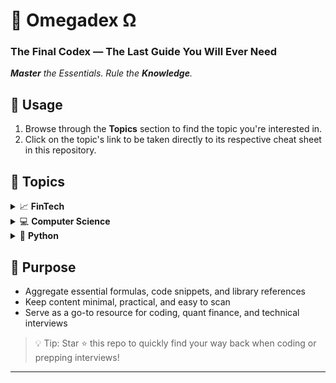 # 📔 Omegadex Ω 
### The Final Codex — The Last Guide You Will Ever Need
***Master** the Essentials. Rule the **Knowledge**.*  

## 🚀 Usage  
1. Browse through the **Topics** section to find the topic you're interested in.  
2. Click on the topic's link to be taken directly to its respective cheat sheet in this repository.


## 📌 Topics

<details>
<summary>📈 <strong>FinTech</strong></summary>

<details>
<summary>📃 <strong>Theory</strong></summary>    

- **Vectorized VS Event Driven BackTesting**: Compares vectorized and event-driven backtesting approaches, highlighting their differences in speed, realism, complexity, and use cases for trading strategy evaluation         
→ [vectorized_vs_eventdriven_backtesting.md](FinTech/Theory/Vectorized_vs_EventDriven_BackTesting/vectorized_vs_eventdriven_backtesting.md)  

  --- 

</details> <!-- Close Theory -->

<details>
<summary>💹 <strong>Algorithmic Trading Strategies</strong></summary>    

- **Buy and Hold Strategy**: Demonstrates how to implement and visualize a buy and hold investment strategy by calculating and plotting cumulative portfolio returns from historical stock data       
→ [buy_and_hold_strategy.ipynb](FinTech/Aglorithmic_Trading_Strategies/Buy_and_Hold_Strategy/buy_and_hold_strategy.ipynb)  

  --- 

</details> <!-- Close Algorithmic Trading Strategies -->


<details>
<summary>👓 <strong>Data Visualization</strong></summary>    

- **Data_Visualization**: Time series visualization using Matplotlib, covering line plots, custom styling, multi-series charts, scatter plots, and histograms with full annotations      
→ [data_visualization.py](FinTech/Data_Visualization/data_visualization.py)  
    - Python notebook format for interactive data visualization  
    → [data_visualization.ipynb](FinTech/Data_Visualization/data_visualization.ipynb)  
- **3D Visualization**: Visualize implied volatility surfaces with 3D plotting in Python to explore the power of multi-dimensional financial data representation  
→ [3d_visualization.ipynb](FinTech/Data_Visualization/3D_Visualization/3d_visualization.ipynb)
- **Plotting Candlesticks**: Download, process, and visualize S&P 500 (SPY) historical price data as an interactive candlestick chart using Bokeh in Python    
→ [plotting_candlesticks.ipynb](FinTech/Data_Visualization/Plotting_Candlesticks/plotting_candlesticks.ipynb)
- **Bollinger Bands**: Calculate and plot Bollinger Bands for historical price data using Python and matplotlib.    
→ [bollinger_bands.ipynb](FinTech/Data_Visualization/Bollinger_Bands/bollinger_bands.ipynb)
 
  --- 

</details> <!-- Close Data Visualization -->



- **Time Value of Money (TVM)**  
Core formulas for calculating PV, FV, annuities, and interest in LATEX-style math notation format   
→ [time_value_money.md](FinTech/TVM/time_value_money.md)

  - Core formulas for calculating PV, FV, annuities, and interest in python coding format   
  → [time_value_money.py](FinTech/TVM/time_value_money.py)

- **Times Series Data**  
Key concepts and structures in time series data, including OHLCV, LTP, data granularities, and distinctions between time-related data types like cross-sectional, longitudinal, and panel data    
→ [time_series_data.md](FinTech/Time_Series_Data/time_series_data.md)

- **Libraries and SDKs for FinTech/Quant**  
  Overview of essential Python libraries, SDKs, and APIs for financial analysis, trading, and ML  
  → [libs_and_sdks.md](FinTech/libs_and_sdks/libs_and_sdks.md)

- **Quant Project Setup**  
 Provides a general template fo a clean, reproducible quant project  
→ [quant_project_setup.md](FinTech/Quant_Project_Setup/quant_project_setup.md)



</details> <!-- Close FinTech -->

<details>
<summary>💻 <strong>Computer Science</strong></summary>

<details>
<summary>🤖 <strong>Machine Learning</strong></summary>

- **Linear Regression**  
    Explains and demonstrates linear regression using scikit-learn, covering data preparation, model training, evaluation, and visualization of results      
    → [linear_regression.ipynb](Computer_Science/Machine_Learning/Linear_Regression/linear_regression.ipynb)

- **Logistic Regression**  
  Demonstrates logistic regression using scikit-learn, including data preparation, model training, prediction, and visualization on the Iris dataset    
  → [logistic_regression.ipynb](Computer_Science/Machine_Learning/Logistic_Regression/logistic_regression.ipynb)
  
- **KNN Classification**  
  Demonstrates K-Nearest Neighbors (KNN) classification using scikit-learn, including model training, prediction, and visualization of decision boundaries on the Iris dataset        
  → [knn_classification.ipynb](Computer_Science/Machine_Learning/KNN_Classification/knn_classification.ipynb)

- **Support Vector Machine**  
  Support Vector Machine (SVM) classification using scikit-learn, including model training, hyperplane creation, and visualization of decision boundaries          
  → [support_vector_machine.ipynb](Computer_Science/Machine_Learning/Support_Vector_Machine/support_vector_machine.ipynb)

- **Random Forrest**  
  Random Forest algorithm for classification using scikit-learn, including feature engineering, model training, and accuracy evaluation on stock price data           
  → [random_forest.ipynb](Computer_Science/Machine_Learning//Random_Forest/random_forest.ipynb)



</details> <!--Close Machine Learning -->

- **Logarithmic Math**  
    A clear, math-focused cheat sheet explaining how to compute and interpret logarithms (base 2 and 10) by hand, with emphasis on their role in data allocation and algorithmic complexity  
    → [logarithmic_math.md](Computer_Science/logarithmic_math/logarithmic_math.md)



</details> <!-- Close Computer Science -->

<details>
<summary>🐍 <strong>Python</strong></summary>

<details>
<summary> &nbsp;&nbsp;&nbsp;&nbsp;🔢 <strong>Numpy</strong></summary>

- **Numpy**  
Introduces NumPy, demonstrating array creation, dimensionality, and shape manipulation for efficient numerical computing in Python           
→ [numpy.ipynb](Python/Numpy/numpy.ipynb)
  - **Indexing and Slicing Arrays**  
  Demonstrates how to index, slice, and initialize NumPy arrays, including creating arrays of ones, zeros, and identity matrices             
  → [indexing_and_slicing_arrays.ipynb](Python/Numpy/Indexing_and_Slicing_Arrays/indexing_and_slicing_arrays.ipynb)
  - **Vectorization and Broadcasting Arrays**  
  NumPy's vectorization and broadcasting features for efficient array operations, including arithmetic, comparison, and logical operations across arrays of different shapes               
  → [vectorization_and_broadcasting_arrays.ipynb](Python/Numpy/Vectorization_and_Broadcasting_Arrays/vectorization_and_broadcasting_arrays.ipynb)

</details> <!-- Close Numpy -->

<details>
<summary> &nbsp;&nbsp;&nbsp;&nbsp;🐼 <strong>Pandas</strong></summary>

- **Series**  
Introduces the pandas Series data structure, demonstrates its creation, manipulation, handling of missing data, and the use of methods like apply() for element-wise operations             
→ [series.ipynb](Python/Pandas/Series/series.ipynb)

<details><summary>&nbsp;&nbsp;&nbsp;&nbsp; 🪟<strong> DataFrames </strong></summary>

- **DataFrames**: Demonstrates how to create, manipulate, and analyze pandas DataFrames, including indexing, column operations, loading data, and sorting               
→ [dataframes.ipynb](Python/Pandas/DataFrames/dataframes.ipynb)
- **Descriptive Statistical Functions**: Demonstrates how to create, manipulate, and analyze pandas DataFrames, including indexing, column operations, loading data, and sorting               
→ [descriptive_statistical_functions.ipynb](Python/Pandas/DataFrames/Descriptive_Statistical_Functions/descriptive_statistical_functions.ipynb)
- **Indexing and Missing Values**: Demonstrates how to index, select, and manipulate pandas DataFrames, including handling missing values, replacing data, and reindexing                
→ [indexing_and_missing_values.ipynb](Python/Pandas/DataFrames/Indexing_and_Missing_Values/indexing_and_missing_values.ipynb)
- **Groupby**: Demonstrates how to use pandas groupby, aggregation, transformation, filtering, merging, and concatenation to analyze and combine data in DataFrames               
→ [groupby.ipynb](Python/Pandas/DataFrames/Groupby/groupby.ipynb)

</details> <!-- Close DataFrames -->
</details> <!-- Close Pandas -->
  


<details>
<summary>&nbsp;&nbsp;&nbsp;&nbsp;📊 <strong>Data Structures</strong></summary>

<details>
<summary>&nbsp;&nbsp;&nbsp;&nbsp;📖 <strong>Dictionaries</strong></summary>

- **Dictionaries**    
  A quick-reference Python cheatsheet for core dictionary operations including length, key/value access, deletion, popping, sorting, and clearing        
  → [dictionaries.py](Python/Data_Structures/Dictionaries/dictionaries.py)

  - **Dictionary Indexing and Access**  
  Covers concise, practical techniques for accessing, indexing, and navigating Python dictionaries, including nested data and safe retrieval methods    
    → [dictionary_indexing_and_access.py](Python/Data_Structures/Dictionaries/Dictionary_Indexing_And_Access/dictionary_indexing_and_access.py)

</details> <!-- Close Dictionaries -->

<details>
<summary>&nbsp;&nbsp;&nbsp;&nbsp;📋 <strong>Lists</strong></summary>

- **List Indexing and Access**  
  Techniques for accessing list elements, slicing, reverse indexing, and dictionary comparison  
  → [list_indexing_and_access.py](Python/Data_Structures/Lists/list_indexing_and_access/list_indexing_and_access.py)

- **List Manipulation**  
  Built-in list methods for adding, removing, updating, and sorting elements    
  → [list_manipulation.py](Python/Data_Structures/Lists/list_manipulation/list_manipulation.py)

</details> <!-- Close Lists -->


- **Data Structures Overview**  
  Concise reference for core Python data structures, their usage, and common operations. Stacks, Queues, and Trees         
  → [data_structures_overview.py](Python/Data_Structures/data_structures_overview.py)

- **Tuples and Sets**  
  A compact reference covering the fundamentals of Python tuples and sets, their creation, properties, and key operations like union, intersection, and immutability rules      
  → [tuples_and_sets.py](Python/Data_Structures/Tuples_and_Sets/tuples_and_sets.py)


</details> <!-- Close Data Structures -->

- **Lambda**  
  Explains Python's lambda (anonymous) functions and demonstrates their use with map() and filter() for concise data processing         
  → [lambda.ipynb](Python/Lambda/lambda.ipynb)
- **Conditional Statements**  
Explains Python conditional statements, demonstrating the use of if, elif, and else blocks to control program flow based on conditions       
→ [conditional_statements.ipynb](Python/Conditional_Statements/conditional_statements.ipynb)
- **Loops**  
Explains how to use for and while loops in Python to iterate over sequences and execute code blocks multiple times based on conditions         
→ [loops.ipynb](Python/Loops/loops.ipynb)

</details> <!-- Close Python -->



## 🎯 Purpose

- Aggregate essential formulas, code snippets, and library references  
- Keep content minimal, practical, and easy to scan  
- Serve as a go-to resource for coding, quant finance, and technical interviews


> 💡 Tip: Star ⭐ this repo to quickly find your way back when coding or prepping interviews!

---
